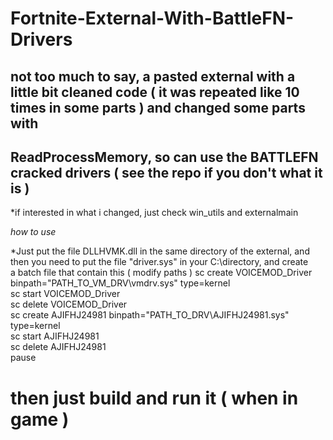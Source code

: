 # Fortnite-External-With-BattleFN-Drivers


## not too much to say, a pasted external with a little bit cleaned code ( it was repeated like 10 times in some parts ) and changed some parts with 
## ReadProcessMemory, so can use the BATTLEFN cracked drivers ( see the repo if you don't what it is )

*if interested in what i changed, just check win_utils and externalmain

*how to use*

*Just put the file DLLHVMK.dll in the same directory of the external, and then you need to put the file "driver.sys" in your C:\directory, and create \
a batch file that contain this ( modify paths ) 
sc create VOICEMOD_Driver binpath="PATH_TO_VM_DRV\vmdrv.sys" type=kernel \
sc start VOICEMOD_Driver \
sc delete VOICEMOD_Driver \
sc create AJIFHJ24981 binpath="PATH_TO_DRV\AJIFHJ24981.sys" type=kernel \
sc start AJIFHJ24981 \
sc delete AJIFHJ24981 \
pause 


# then just build and run it ( when in game )
